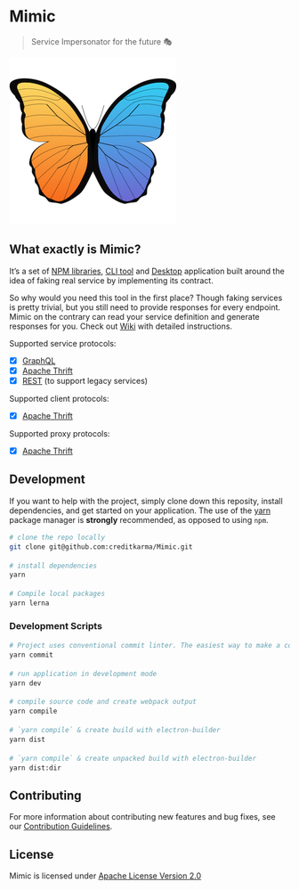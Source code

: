 # Mimic
> Service Impersonator for the future :performing_arts:

![Mimic](./build/icon.png)


## What exactly is Mimic?

It’s a set of [NPM libraries](https://www.npmjs.com/search?q=@creditkarma/mimic), [CLI tool](https://www.npmjs.com/package/@creditkarma/mimic-cli) and [Desktop](../../releases) application built around the idea of faking real service by implementing its contract.

So why would you need this tool in the first place? Though faking services is pretty trivial, but you still need to provide responses for every endpoint. Mimic on the contrary can read your service definition and generate responses for you. Check out [Wiki](../../wiki) with detailed instructions.

Supported service protocols:
- [x] [GraphQL](https://www.graphql.org/)
- [x] [Apache Thrift](https://thrift.apache.org/)
- [x] [REST](https://en.wikipedia.org/wiki/Representational_state_transfer) (to support legacy services)

Supported client protocols:
- [x] [Apache Thrift](https://thrift.apache.org/)

Supported proxy protocols:
- [x] [Apache Thrift](https://thrift.apache.org/)

## Development
If you want to help with the project, simply clone down this reposity, install dependencies, and get started on your application.
The use of the [yarn](https://yarnpkg.com/) package manager is **strongly** recommended, as opposed to using `npm`.

```bash
# clone the repo locally
git clone git@github.com:creditkarma/Mimic.git

# install dependencies
yarn

# Compile local packages
yarn lerna
```

### Development Scripts

```bash
# Project uses conventional commit linter. The easiest way to make a commit is by using this command
yarn commit

# run application in development mode
yarn dev

# compile source code and create webpack output
yarn compile

# `yarn compile` & create build with electron-builder
yarn dist

# `yarn compile` & create unpacked build with electron-builder
yarn dist:dir
```

## Contributing
For more information about contributing new features and bug fixes, see our [Contribution Guidelines](./CONTRIBUTING.md).

## License
Mimic is licensed under [Apache License Version 2.0](./LICENSE)
